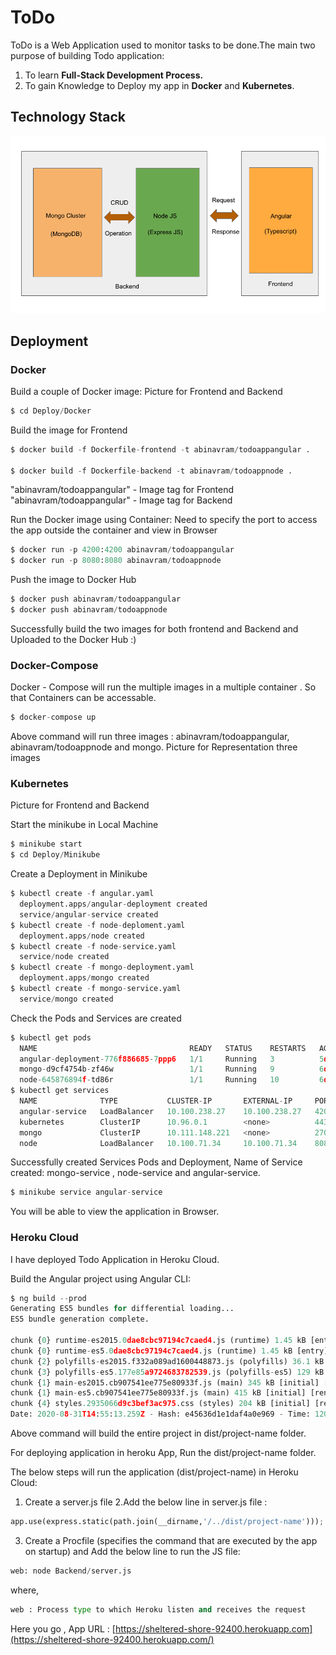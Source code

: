 # ToDo 

ToDo is a Web Application used to monitor tasks to be done.The main two purpose of building Todo application: 
1. To learn **Full-Stack Development Process.** 
2. To gain Knowledge to Deploy my app in **Docker** and **Kubernetes**.

## Technology Stack

![](images/project_techno_stack.png)


## Deployment
### Docker
Build a couple of  Docker image:
Picture for Frontend and Backend
```python
$ cd Deploy/Docker
```
Build the image for Frontend
```python
$ docker build -f Dockerfile-frontend -t abinavram/todoappangular .

$ docker build -f Dockerfile-backend -t abinavram/todoappnode .
```
"abinavram/todoappangular" - Image tag for Frontend
"abinavram/todoappangular" - Image tag for Backend

Run the Docker image using Container:
Need to specify the port to access the app outside the container and view in Browser
```python
$ docker run -p 4200:4200 abinavram/todoappangular
$ docker run -p 8080:8080 abinavram/todoappnode
```
Push the image to Docker Hub
```python
$ docker push abinavram/todoappangular
$ docker push abinavram/todoappnode
```
Successfully build the two images for both frontend and Backend and Uploaded to the Docker Hub :)
### Docker-Compose
Docker - Compose will run the multiple images in a multiple container . So that Containers can be accessable.
```python
$ docker-compose up
```
Above command will run three images : abinavram/todoappangular, abinavram/todoappnode and mongo.
Picture for Representation three images
### Kubernetes
Picture for Frontend and Backend

Start the minikube in Local Machine
```python
$ minikube start
$ cd Deploy/Minikube
```
Create a Deployment in Minikube 
```python
$ kubectl create -f angular.yaml
  deployment.apps/angular-deployment created
  service/angular-service created
$ kubectl create -f node-deploment.yaml
  deployment.apps/node created
$ kubectl create -f node-service.yaml
  service/node created
$ kubectl create -f mongo-deployment.yaml
  deployment.apps/mongo created
$ kubectl create -f mongo-service.yaml
  service/mongo created
```
Check the Pods and Services are created
```python
$ kubectl get pods
  NAME                                  READY   STATUS    RESTARTS   AGE
  angular-deployment-776f886685-7ppp6   1/1     Running   3          5d21h
  mongo-d9cf4754b-zf46w                 1/1     Running   9          6d14h
  node-645876894f-td86r                 1/1     Running   10         6d12h
$ kubectl get services
  NAME              TYPE           CLUSTER-IP       EXTERNAL-IP     PORT(S)          AGE
  angular-service   LoadBalancer   10.100.238.27    10.100.238.27   4200:30781/TCP   5d21h
  kubernetes        ClusterIP      10.96.0.1        <none>          443/TCP          6d16h
  mongo             ClusterIP      10.111.148.221   <none>          27017/TCP        6d14h
  node              LoadBalancer   10.100.71.34     10.100.71.34    8080:30266/TCP   6d14h
```
Successfully created Services Pods and Deployment,
Name of Service created: 
mongo-service , node-service and angular-service.
```python
$ minikube service angular-service
```
You will be able to view the application in Browser.

### Heroku Cloud

I have deployed Todo Application in Heroku Cloud.

Build the Angular project using Angular CLI: 
```python
$ ng build --prod
Generating ES5 bundles for differential loading...
ES5 bundle generation complete.

chunk {0} runtime-es2015.0dae8cbc97194c7caed4.js (runtime) 1.45 kB [entry] [rendered]
chunk {0} runtime-es5.0dae8cbc97194c7caed4.js (runtime) 1.45 kB [entry] [rendered]
chunk {2} polyfills-es2015.f332a089ad1600448873.js (polyfills) 36.1 kB [initial] [rendered]
chunk {3} polyfills-es5.177e85a9724683782539.js (polyfills-es5) 129 kB [initial] [rendered]
chunk {1} main-es2015.cb907541ee775e80933f.js (main) 345 kB [initial] [rendered]
chunk {1} main-es5.cb907541ee775e80933f.js (main) 415 kB [initial] [rendered]
chunk {4} styles.2935066d9c3bef3ac975.css (styles) 204 kB [initial] [rendered]
Date: 2020-08-31T14:55:13.259Z - Hash: e45636d1e1daf4a0e969 - Time: 120713ms
```
Above command will build the entire project in dist/project-name folder.

For deploying application in heroku App, Run the dist/project-name folder.

The below steps will run the application (dist/project-name)  in Heroku Cloud:

1. Create a server.js file
2.Add the below line in server.js file :
```python
app.use(express.static(path.join(__dirname,'/../dist/project-name')));
```
3. Create a Procfile (specifies the command that are executed by the app on startup) and Add the below line to run the JS file:
```python
web: node Backend/server.js
```
where,
```python
web : Process type to which Heroku listen and receives the request 
```
Here you go , App URL : 
[https://sheltered-shore-92400.herokuapp.com](https://sheltered-shore-92400.herokuapp.com/)
